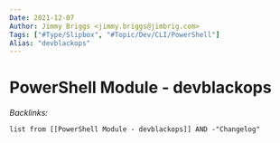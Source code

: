 ```yaml
---
Date: 2021-12-07
Author: Jimmy Briggs <jimmy.briggs@jimbrig.com>
Tags: ["#Type/Slipbox", "#Topic/Dev/CLI/PowerShell"]
Alias: "devblackops"
---
```


# PowerShell Module - devblackops

*Backlinks:*

```dataview
list from [[PowerShell Module - devblackops]] AND -"Changelog"
```